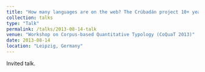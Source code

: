 ```yaml
---
title: "How many languages are on the web? The Crúbadán project 10+ years on"
collection: talks
type: "Talk"
permalink: /talks/2013-08-14-talk
venue: "Workshop on Corpus-based Quantitative Typology (CoQuaT 2013)"
date: 2013-08-14
location: "Leipzig, Germany"
---
```


Invited talk.
